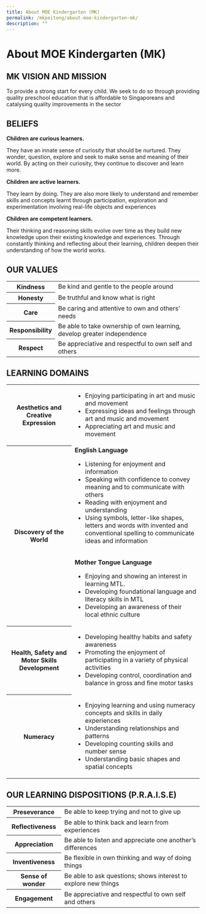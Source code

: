 ```yaml
---
title: About MOE Kindergarten (MK)
permalink: /mkpeitong/about-moe-kindergarten-mk/
description: ""
---
```

# About MOE Kindergarten (MK)


## MK VISION AND MISSION


To provide a strong start for every child. We seek to do so through providing quality preschool education that is affordable to Singaporeans and catalysing quality improvements in the sector

## BELIEFS


**Children are curious learners.**

They have an innate sense of curiosity that should be nurtured. They wonder, question, explore and seek to make sense and meaning of their world. By acting on their curiosity, they continue to discover and learn more.&nbsp;

  

**Children are active learners.**

They learn by doing. They are also more likely to&nbsp;understand and remember skills and concepts learnt through participation, exploration and experimentation involving real-life objects and experiences

  

**Children are competent learners.**

Their thinking and reasoning skills evolve over time as they build new knowledge upon their existing knowledge and experiences. Through constantly thinking and reflecting about their learning, children deepen their understanding of how the world works.

##  OUR VALUES


<table>
<tbody><tr>
<th>Kindness</th>
<td>Be kind and gentle to the people around</td>
</tr>
<tr>
<th>Honesty</th>
<td>Be truthful and know what is right</td>
</tr>
<tr>
<th>Care</th>
<td>Be caring and attentive to own and others’ needs</td>
</tr>
	<tr>
<th>Responsibility</th>
<td>Be able to take ownership of own learning, develop greater independence</td>
</tr>
		<tr>
<th>Respect</th>
<td>Be appreciative and respectful to own self and others</td>
</tr>
	</tbody></table>
	
## LEARNING DOMAINS


<table>
<tbody><tr>
<th>Aesthetics and Creative Expression</th>
<td>
<ul>
<li> Enjoying participating in art and music and movement</li> 
<li> Expressing ideas and feelings through art and music and movement</li> 
<li> Appreciating art and music and movement</li> 
</ul></td>
</tr>
	
<tr>
<th>Discovery of the World</th>
<td>
<b>English Language</b><br>
<ul>
<li>Listening for enjoyment and information</li>
<li>Speaking with confidence to convey meaning and to communicate with others</li>
<li>Reading with enjoyment and understanding</li>
<li>Using symbols, letter-like shapes, letters and words with invented and conventional spelling to communicate ideas and information</li>
</ul>
<br>
<b> Mother Tongue Language</b>
<ul>
<li>Enjoying and showing an interest in learning MTL.</li>
<li>Developing foundational language and literacy skills in MTL</li>
<li>Developing an awareness of their local ethnic culture</li>
</ul>


</td>
</tr>
<tr>
<th>Health, Safety and Motor Skills Development</th>
<td><ul>
<li>Developing healthy habits and safety awareness</li>
<li>Promoting the enjoyment of participating in a variety of physical activities</li>
<li>Developing control, coordination and balance in gross and fine motor tasks</li>

</ul></td>
</tr>
	<tr>
<th>Numeracy</th>
<td><ul>
<li>Enjoying learning and using numeracy concepts and skills in daily experiences</li>
<li>Understanding relationships and patterns</li>
<li>Developing counting skills and number sense</li>
<li>Understanding basic shapes and spatial concepts</li>
</ul>
</td>
</tr>	
</tbody></table>



##  OUR LEARNING DISPOSITIONS (P.R.A.I.S.E)


<table>
<tbody><tr>
<th>Preseverance</th>
<td>Be able to keep trying and not to give up</td>
</tr>
<tr>
<th>Reflectiveness</th>
<td>Be able to think back and learn from experiences</td>
</tr>
<tr>
<th>Appreciation</th>
<td>Be able to listen and appreciate one another’s differences</td>
</tr>
	<tr>
<th>Inventiveness</th>
<td>Be flexible in own thinking and way of doing things</td>
</tr>
		<tr>
<th>Sense of wonder</th>
<td>Be able to ask questions; shows interest to explore new things</td>
</tr>
			<tr>
<th>Engagement</th>
<td>Be appreciative and respectful to own self and others</td>
</tr>
	</tbody></table>